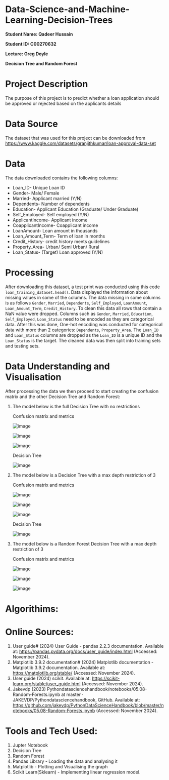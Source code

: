 # Data-Science-and-Machine-Learning-Decision-Trees

**Student Name: Qadeer Hussain**

**Student ID: C00270632**

**Lecture: Greg Doyle**

**Decision Tree and Random Forest**

# Project Description
The purpose of this project is to predict whether a loan application should be approved or rejected based on the applicants details

# Data Source
The dataset that was used for this project can be downloaded from https://www.kaggle.com/datasets/granjithkumar/loan-approval-data-set

# Data

The data downloaded contains the following columns:

  * Loan_ID- Unique Loan ID
  * Gender- Male/ Female
  * Married- Applicant married (Y/N)
  * Dependents- Number of dependents
  * Education- Applicant Education (Graduate/ Under Graduate)
  * Self_Employed- Self employed (Y/N)
  * ApplicantIncome- Applicant income
  * CoapplicantIncome- Coapplicant income
  * LoanAmount- Loan amount in thousands
  * Loan_Amount_Term- Term of loan in months
  * Credit_History- credit history meets guidelines
  * Property_Area- Urban/ Semi Urban/ Rural
  * Loan_Status- (Target) Loan approved (Y/N)

# Processing
After downloading this dataset, a test print was conducted using this code ```loan_training_dataset.head()```. Data displayed the information about missing values in some of the columns. The data missing in some columns is as follows ```Gender```, ```Married```, ```Dependents```, ```Self_Employed```, ```LoanAmount```, ```Loan_Amount_Term```, ```Credit_History```. To clean this data all rows that contain a NaN value were dropped. Columns such as ```Gender```, ```Married```, ```Education```, ```Self_Employed```, ```Loan_Status``` need to be encoded as they are categorical data. After this was done, One-hot encoding was conducted for categorical data with more than 2 categories: ```Dependents```, ```Property_Area```. The ```Loan_ID``` and ```Loan_Status``` columns are dropped as the ```Loan_ID``` is a unique ID and the ```Loan_Status``` is the target. The cleaned data was then split into training sets and testing sets.

# Data Understanding and Visualisation 
After processing the data we then proceed to start creating the confusion matrix and the other Decision Tree and Random Forest:

1. The model below is the full Decision Tree with no restrictions
   
   Confusion matrix and metrics  

   ![image](https://github.com/user-attachments/assets/4c5da6d9-377f-48f5-989c-fd033901cea5)

   ![image](https://github.com/user-attachments/assets/301520af-4772-46bd-8286-cbe6bdc09f99)

   ![image](https://github.com/user-attachments/assets/fae346fa-dd50-4400-a0b3-215997adb8c1)

   Decision Tree

   ![image](https://github.com/user-attachments/assets/c9f23f10-b41a-424e-b11a-cc8e12b88b61)

2. The model below is a Decision Tree with a max depth restriction of 3

   Confusion matrix and metrics

   ![image](https://github.com/user-attachments/assets/5c054cd6-8f4c-40ac-a3d6-3486cccbae39)

   ![image](https://github.com/user-attachments/assets/b792ea7b-bd94-4a33-8a33-33558070f12f)

   ![image](https://github.com/user-attachments/assets/9683b8ad-156a-4e61-ad86-52bf6aee358b)

   Decision Tree

   ![image](https://github.com/user-attachments/assets/466a93fe-4958-4918-87e6-2e719386d388)

3. The model below is a Random Forest Decision Tree with a max depth restriction of 3

   Confusion matrix and metrics

   ![image](https://github.com/user-attachments/assets/10416a0f-64b0-4cb0-aa95-cd36006a72ce)

   ![image](https://github.com/user-attachments/assets/44d64f2c-d153-4604-9f51-78945497524b)

   ![image](https://github.com/user-attachments/assets/c714cc5c-b133-4274-b487-f38a3b9ee98c)

# Algorithims:


# Online Sources:
1. User guide# (2024) User Guide - pandas 2.2.3 documentation. Available at: https://pandas.pydata.org/docs/user_guide/index.html (Accessed: November 2024).
2. Matplotlib 3.9.2 documentation# (2024) Matplotlib documentation - Matplotlib 3.9.2 documentation. Available at: https://matplotlib.org/stable/ (Accessed: November 2024).
3. User guide (2024) scikit. Available at: https://scikit-learn.org/stable/user_guide.html (Accessed: November 2024).
4. Jakevdp (2023) Pythondatasciencehandbook/notebooks/05.08-Random-Forests.ipynb at master · JAKEVDP/Pythondatasciencehandbook, GitHub. Available at: https://github.com/jakevdp/PythonDataScienceHandbook/blob/master/notebooks/05.08-Random-Forests.ipynb (Accessed: November 2024).

# Tools and Tech Used: 
1. Jupter Notebook
2. Decision Tree
3. Random Forest
4. Pandas Library - Loading the data and analysing it
5. Matplotlib - Plotting and Visualising the graph 
6. Scikit Learn(Sklearn) - Implementing linear regression model.
